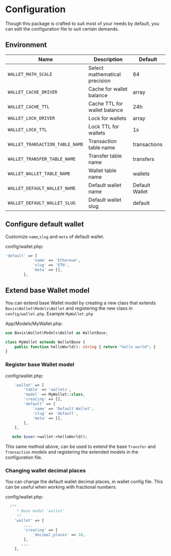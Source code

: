 # Configuration

Though this package is crafted to suit most of your needs by default, you can edit the configuration file to suit certain demands.

## Environment

| Name                            | Description                   | Default        | 
|---------------------------------|-------------------------------|----------------|
| `WALLET_MATH_SCALE`             | Select mathematical precision | 64             |
| `WALLET_CACHE_DRIVER`           | Cache for wallet balance      | array          |
| `WALLET_CACHE_TTL`              | Cache TTL for wallet balance  | 24h            |
| `WALLET_LOCK_DRIVER`            | Lock for wallets              | array          |
| `WALLET_LOCK_TTL`               | Lock TTL for wallets          | 1s             |
| `WALLET_TRANSACTION_TABLE_NAME` | Transaction table name        | transactions   |
| `WALLET_TRANSFER_TABLE_NAME`    | Transfer table name           | transfers      |
| `WALLET_WALLET_TABLE_NAME`      | Wallet table name             | wallets        |
| `WALLET_DEFAULT_WALLET_NAME`    | Default wallet name           | Default Wallet |
| `WALLET_DEFAULT_WALLET_SLUG`    | Default wallet slug           | default        |

## Configure default wallet
Customize `name`,`slug` and `meta` of default wallet.

config/wallet.php:
```php
'default' => [
            'name' => 'Ethereum',
            'slug' => 'ETH',
            'meta' => [],
        ],
```
## Extend base Wallet model
You can extend base Wallet model by creating a new class that extends `Bavix\Wallet\Models\Wallet` and registering the new class in `config/wallet.php`.
Example `MyWallet.php`

App/Models/MyWallet.php:
```php
use Bavix\Wallet\Models\Wallet as WalletBase;

class MyWallet extends WalletBase {
    public function helloWorld(): string { return "hello world"; }
}
```
### Register base Wallet model

config/wallet.php:
```php
    'wallet' => [
        'table' => 'wallets',
        'model' => MyWallet::class,
        'creating' => [],
        'default' => [
            'name' => 'Default Wallet',
            'slug' => 'default',
            'meta' => [],
        ],
    ],
```
```php
   echo $user->wallet->helloWorld();
```
This same method above, can be used to extend the base `Transfer` and `Transaction` models and registering the extended models in the configuration file.
### Changing wallet decimal places

You can change the default wallet decimal places, in wallet config file. This can be useful when working with fractional numbers.

config/wallet.php:
```php
  /**
     * Base model 'wallet'.
     */
    'wallet' => [
        ....
        'creating' => [
            'decimal_places' => 18,
        ],
       ....
    ],
```

